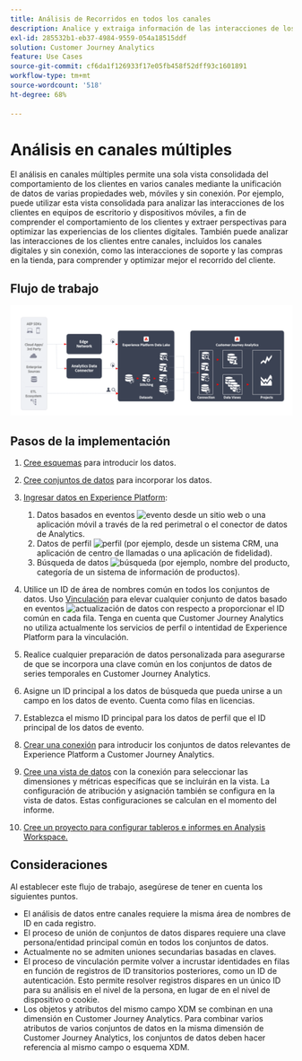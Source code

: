 ```yaml
---
title: Análisis de Recorridos en todos los canales
description: Analice y extraiga información de las interacciones de los clientes en todo el recorrido del cliente.
exl-id: 285532b1-eb37-4984-9559-054a18515ddf
solution: Customer Journey Analytics
feature: Use Cases
source-git-commit: cf6da1f126933f17e05fb458f52dff93c1601891
workflow-type: tm+mt
source-wordcount: '518'
ht-degree: 68%

---
```


# Análisis en canales múltiples

El análisis en canales múltiples permite una sola vista consolidada del comportamiento de los clientes en varios canales mediante la unificación de datos de varias propiedades web, móviles y sin conexión. Por ejemplo, puede utilizar esta vista consolidada para analizar las interacciones de los clientes en equipos de escritorio y dispositivos móviles, a fin de comprender el comportamiento de los clientes y extraer perspectivas para optimizar las experiencias de los clientes digitales. También puede analizar las interacciones de los clientes entre canales, incluidos los canales digitales y sin conexión, como las interacciones de soporte y las compras en la tienda, para comprender y optimizar mejor el recorrido del cliente.

## Flujo de trabajo

![Arquitectura de varios canales](../assets/cca-architecture.png)

## Pasos de la implementación

1. [Cree esquemas](https://experienceleague.adobe.com/docs/experience-platform/xdm/tutorials/create-schema-ui.html?lang=es) para introducir los datos.
1. [Cree conjuntos de datos](https://experienceleague.adobe.com/docs/platform-learn/tutorials/data-ingestion/create-datasets-and-ingest-data.html?lang=es) para incorporar los datos.
1. [Ingresar datos en Experience Platform](https://experienceleague.adobe.com/docs/platform-learn/tutorials/data-ingestion/understanding-data-ingestion.html?lang=es):
   1. Datos basados en eventos ![evento](https://spectrum.adobe.com/static/icons/workflow_18/Smock_Events_18_N.svg) desde un sitio web o una aplicación móvil a través de la red perimetral o el conector de datos de Analytics.
   2. Datos de perfil ![perfil](https://spectrum.adobe.com/static/icons/workflow_18/Smock_User_18_N.svg) (por ejemplo, desde un sistema CRM, una aplicación de centro de llamadas o una aplicación de fidelidad).
   3. Búsqueda de datos ![búsqueda](https://spectrum.adobe.com/static/icons/workflow_18/Smock_Search_18_N.svg) (por ejemplo, nombre del producto, categoría de un sistema de información de productos).

1. Utilice un ID de área de nombres común en todos los conjuntos de datos. Uso [Vinculación](../../stitching/overview.md) para elevar cualquier conjunto de datos basado en eventos ![actualización de datos](https://spectrum.adobe.com/static/icons/workflow_18/Smock_DataRefresh_18_N.svg) con respecto a proporcionar el ID común en cada fila. Tenga en cuenta que Customer Journey Analytics no utiliza actualmente los servicios de perfil o intentidad de Experience Platform para la vinculación.
1. Realice cualquier preparación de datos personalizada para asegurarse de que se incorpora una clave común en los conjuntos de datos de series temporales en Customer Journey Analytics.
1. Asigne un ID principal a los datos de búsqueda que pueda unirse a un campo en los datos de evento. Cuenta como filas en licencias.
1. Establezca el mismo ID principal para los datos de perfil que el ID principal de los datos de evento.
1. [Crear una conexión](../../connections/overview.md) para introducir los conjuntos de datos relevantes de Experience Platform a Customer Journey Analytics.
1. [Cree una vista de datos](/help/data-views/create-dataview.md) con la conexión para seleccionar las dimensiones y métricas específicas que se incluirán en la vista. La configuración de atribución y asignación también se configura en la vista de datos. Estas configuraciones se calculan en el momento del informe.
1. [Cree un proyecto para configurar tableros e informes en Analysis Workspace.](/help/analysis-workspace/home.md)

## Consideraciones

Al establecer este flujo de trabajo, asegúrese de tener en cuenta los siguientes puntos.

* El análisis de datos entre canales requiere la misma área de nombres de ID en cada registro.
* El proceso de unión de conjuntos de datos dispares requiere una clave persona/entidad principal común en todos los conjuntos de datos.
* Actualmente no se admiten uniones secundarias basadas en claves.
* El proceso de vinculación permite volver a incrustar identidades en filas en función de registros de ID transitorios posteriores, como un ID de autenticación. Esto permite resolver registros dispares en un único ID para su análisis en el nivel de la persona, en lugar de en el nivel de dispositivo o cookie.
* Los objetos y atributos del mismo campo XDM se combinan en una dimensión en Customer Journey Analytics. Para combinar varios atributos de varios conjuntos de datos en la misma dimensión de Customer Journey Analytics, los conjuntos de datos deben hacer referencia al mismo campo o esquema XDM.

